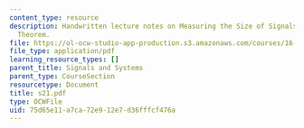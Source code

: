 ```yaml
---
content_type: resource
description: Handwritten lecture notes on Measuring the Size of Signals, Parseval's
  Theorem.
file: https://ol-ocw-studio-app-production.s3.amazonaws.com/courses/16-01-unified-engineering-i-ii-iii-iv-fall-2005-spring-2006/75d65e11a7ca72e912e7d36fffcf476a_s21.pdf
file_type: application/pdf
learning_resource_types: []
parent_title: Signals and Systems
parent_type: CourseSection
resourcetype: Document
title: s21.pdf
type: OCWFile
uid: 75d65e11-a7ca-72e9-12e7-d36fffcf476a
---
```

